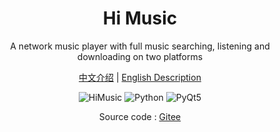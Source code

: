<h1 align="center">Hi Music</h1>

<p align="center">A network music player with full music searching, listening and downloading on two platforms
</p>

<p align="center">
<a href="./README.md">中文介绍</a> |
<a href="./README_en.md">English Description</a> 
</p>


<p align="center">
	<img src="https://img.shields.io/badge/HiMusic-v0.1.0-important.svg" title="HiMusic" />
	<img src="https://img.shields.io/badge/Python-3.8+-blue.svg" title="Python" />
	<img src="https://img.shields.io/badge/PyQt-5.0+-brightgreen.svg" title="PyQt5" />
</p>

<p align="center">
	Source code :
	<a href="https://gitee.com/hi-jie/HiMusic">Gitee</a>
</p>